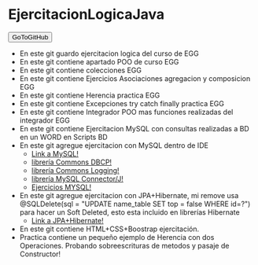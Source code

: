 # EjercitacionLogicaJava

<a href="https://github.com/valenchu/EjercitacionLogicaJava"><button type="button">GoToGitHub</button></a>

- En este git guardo ejercitacion logica del curso de EGG
- En este git contiene apartado POO de curso EGG
- En este git contiene colecciones EGG
- En este git contiene Ejercicios Asociaciones agregacion y composicion EGG
- En este git contiene Herencia practica EGG
- En este git contiene Excepciones try catch finally practica EGG
- En este git contiene Integrador POO mas funciones realizadas del integrador EGG
- En este git contiene Ejercitacion MySQL con consultas realizadas a BD en un WORD en Scripts BD
- En este git agregue ejercitacion con MySQL dentro de IDE
	- [Link a MySQL!](https://github.com/valenchu/EjercitacionLogicaJava/tree/main/src/Mysql)
	- [librería Commons DBCP!](https://commons.apache.org/proper/commons-dbcp/download_dbcp.cgi)
	- [librería Commons Logging!](https://commons.apache.org/proper/commons-logging/download_logging.cgi)
	- [librería MySQL Connector/J!](https://downloads.mysql.com/archives/c-j/)
	- [Ejercicios MYSQL!](https://github.com/valenchu/EjercitacionLogicaJava/blob/main/src/Mysql/Microsoft%20Word%20-%20Guia%20JDBC.docx.pdf)
- En este git agregue ejercitacion con JPA+Hibernate, mi remove usa @SQLDelete(sql = "UPDATE name_table SET top = false WHERE id=?") para hacer un Soft Deleted, esto esta incluido en librerías Hibernate
	- [Link a JPA+Hibernate!](https://github.com/valenchu/EjercitacionLogicaJava/tree/main/src/JpaHibernate)
- En este git contiene HTML+CSS+Boostrap ejercitación.
- Practica contiene un pequeño ejemplo de Herencia con dos Operaciones. Probando sobreescrituras de metodos y pasaje de Constructor!
